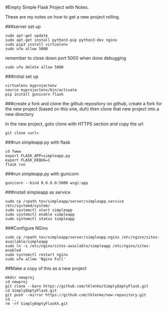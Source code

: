 #Empty Simple Flask Project with Notes.

These are my notes on how to get a new project rolling.

###server set up
```
sudo apt-get update
sudo apt-get install python3-pip python3-dev nginx
sudo pip3 install virtualenv
sudo ufw allow 5000
```
remember to close down port 5000 when done debugging
```
sudo ufw delete allow 5000
```

###initial set up
```
virtualenv myprojectenv
source myprojectenv/bin/activate
pip install gunicorn flask
```

###create a fork and clone the github repository
on github, create a fork for the new project (based on this one, duh) 
then clone that new project into a new directory

In the new project, goto clone with HTTPS section and copy the url 
```
git clone <url>
```

###run simpleapp.py with flask
```
cd fwww
export FLASK_APP=simpleapp.py
export FLASK_DEBUG=1
flask run
```

###run simpleapp.py with gunicorn
```
gunicorn --bind 0.0.0.0:5000 wsgi:app
```

###install simpleapp as service
```
sudo cp /<path to>/simpleapp/server/simpleapp.service /etc/systemd/system/
sudo systemctl start simpleapp
sudo systemctl enable simpleapp
sudo systemctl status simpleapp
```

###Configure NGinx
```
sudo cp /<path to>/simpleapp/server/simpleapp.nginx /etc/nginx/sites-available/simpleapp
sudo ln -s /etc/nginx/sites-available/simpleapp /etc/nginx/sites-enabled
sudo systemctl restart nginx
sudo ufw allow 'Nginx Full'
```
##Make a copy of this as a new project
```
mkdir newproj
cd newproj
git clone --bare https://github.com/tklenke/SimplyEmptyFlask.git
cd SimplyEmptyFlask.git
git push --mirror https://github.com/tklenke/new-repository.git
cd ..
rm -rf SimplyEmptyFlaskh.git
```
